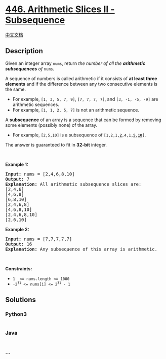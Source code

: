# [446. Arithmetic Slices II - Subsequence](https://leetcode.com/problems/arithmetic-slices-ii-subsequence)

[中文文档](/solution/0400-0499/0446.Arithmetic%20Slices%20II%20-%20Subsequence/README.md)

## Description

<p>Given an integer array <code>nums</code>, return <em>the number of all the <strong>arithmetic subsequences</strong> of</em> <code>nums</code>.</p>

<p>A sequence of numbers is called arithmetic if it consists of <strong>at least three elements</strong> and if the difference between any two consecutive elements is the same.</p>

<ul>
	<li>For example, <code>[1, 3, 5, 7, 9]</code>, <code>[7, 7, 7, 7]</code>, and <code>[3, -1, -5, -9]</code> are arithmetic sequences.</li>
	<li>For example, <code>[1, 1, 2, 5, 7]</code> is not an arithmetic sequence.</li>
</ul>

<p>A <strong>subsequence</strong> of an array is a sequence that can be formed by removing some elements (possibly none) of the array.</p>

<ul>
	<li>For example, <code>[2,5,10]</code> is a subsequence of <code>[1,2,1,<strong><u>2</u></strong>,4,1,<u><strong>5</strong></u>,<u><strong>10</strong></u>]</code>.</li>
</ul>

<p>The answer is guaranteed to fit in <strong>32-bit</strong> integer.</p>

<p>&nbsp;</p>
<p><strong>Example 1:</strong></p>

<pre>
<strong>Input:</strong> nums = [2,4,6,8,10]
<strong>Output:</strong> 7
<strong>Explanation:</strong> All arithmetic subsequence slices are:
[2,4,6]
[4,6,8]
[6,8,10]
[2,4,6,8]
[4,6,8,10]
[2,4,6,8,10]
[2,6,10]
</pre>

<p><strong>Example 2:</strong></p>

<pre>
<strong>Input:</strong> nums = [7,7,7,7,7]
<strong>Output:</strong> 16
<strong>Explanation:</strong> Any subsequence of this array is arithmetic.
</pre>

<p>&nbsp;</p>
<p><strong>Constraints:</strong></p>

<ul>
	<li><code>1&nbsp; &lt;= nums.length &lt;= 1000</code></li>
	<li><code>-2<sup>31</sup> &lt;= nums[i] &lt;= 2<sup>31</sup> - 1</code></li>
</ul>


## Solutions

<!-- tabs:start -->

### **Python3**

```python

```

### **Java**

```java

```

### **...**

```

```

<!-- tabs:end -->
